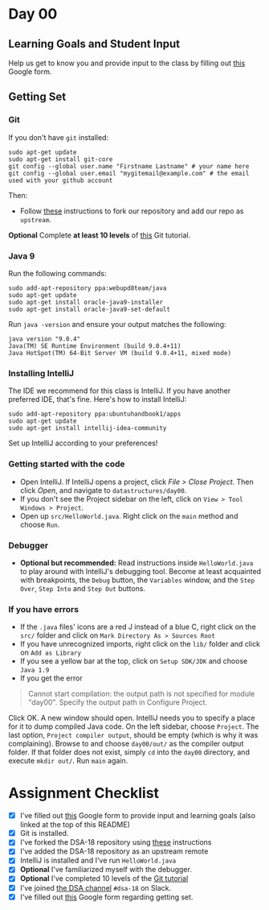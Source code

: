 # Day 00

## Learning Goals and Student Input

Help us get to know you and provide input to the class by filling out [this](https://goo.gl/forms/iIcRZXaDP6nuO7fD2) Google form.

## Getting Set

### Git

If you don't have `git` installed:

```
sudo apt-get update
sudo apt-get install git-core
git config --global user.name "Firstname Lastname" # your name here
git config --global user.email "mygitemail@example.com" # the email used with your github account
```

Then:

- Follow [these](./GitSetup.md) instructions to fork our repository and add our repo as `upstream`.

**Optional** Complete **at least 10 levels** of [this](http://learngitbranching.js.org/) Git tutorial.

### Java 9

Run the following commands:

```
sudo add-apt-repository ppa:webupd8team/java
sudo apt-get update
sudo apt-get install oracle-java9-installer
sudo apt-get install oracle-java9-set-default
```

Run `java -version` and ensure your output matches the following:

```
java version "9.0.4"
Java(TM) SE Runtime Environment (build 9.0.4+11)
Java HotSpot(TM) 64-Bit Server VM (build 9.0.4+11, mixed mode)
```

### Installing IntelliJ

The IDE we recommend for this class is IntelliJ. If you have another preferred
IDE, that's fine. Here's how to install IntelliJ:

```
sudo add-apt-repository ppa:ubuntuhandbook1/apps
sudo apt-get update
sudo apt-get install intellij-idea-community
```

Set up IntelliJ according to your preferences!

### Getting started with the code

- Open IntelliJ. If IntelliJ opens a project, click *File > Close Project*. Then click *Open*, and navigate to `datastructures/day00`.
- If you don't see the Project sidebar on the left, click on `View > Tool Windows > Project`.
- Open up `src/HelloWorld.java`. Right click on the `main` method and choose `Run`.

### Debugger

- **Optional but recommended:** Read instructions inside `HelloWorld.java` to play around with IntelliJ's debugging tool. Become at least acquainted with breakpoints, the `Debug` button, the `Variables` window, and the `Step Over`, `Step Into` and `Step Out` buttons.

### If you have errors

- If the `.java` files' icons are a red J instead of a blue C, right click on the `src/` folder and click on `Mark Directory As > Sources Root`
- If you have unrecognized imports, right click on the `lib/` folder and click on `Add as Library`
- If you see a yellow bar at the top, click on `Setup SDK/JDK` and choose `Java 1.9`
- If you get the error

> Cannot start compilation: the output path is not specified for module "day00".
> Specify the output path in Configure Project.

Click OK. A new window should open. IntelliJ needs you to specify a place for it to dump compiled Java code. On the left sidebar, choose `Project`. The last option, `Project compiler output`, should be empty (which is why it was complaining). Browse to and choose `day00/out/` as the compiler output folder. If that folder does not exist, simply `cd` into the `day00` directory, and execute `mkdir out/`. Run `main` again.

# Assignment Checklist

- [x] I've filled out [this](https://goo.gl/forms/TWGRY6YNQUNNqihx2) Google form to provide input and learning goals (also linked at the top of this README)
- [x] Git is installed.
- [x] I've forked the DSA-18 repository using [these](./GitSetup.md) instructions
- [x] I've added the DSA-18 repository as an upstream remote
- [x] IntelliJ is installed and I've run `HelloWorld.java`
- [x] **Optional** I've familiarized myself with the debugger.
- [x] **Optional** I've completed 10 levels of the [Git tutorial](http://learngitbranching.js.org/)
- [x] I've joined [the DSA channel](https://olin.slack.com/messages/dsa-18) `#dsa-18` on Slack.
- [x] I've filled out [this](https://goo.gl/forms/epFStUdhHJpqvJ0h2) Google form regarding getting set.
